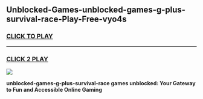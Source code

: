 
## Unblocked-Games-unblocked-games-g-plus-survival-race-Play-Free-vyo4s
<h3>
<a href="https://premium76.site?title=unblocked-games-g-plus-survival-race&ref=24M">CLICK TO PLAY</a></h3>
<hr>

<h3>
<a href="https://premium76.site?title=unblocked-games-g-plus-survival-race&ref=24M">CLICK 2 PLAY</a>
  
</h3>

<a href="https://premium76.site?title=unblocked-games-g-plus-survival-race&ref=24M"><img src="https://clearcache.store/games.png"></a>


**unblocked-games-g-plus-survival-race games unblocked: Your Gateway to Fun and Accessible Online Gaming**
